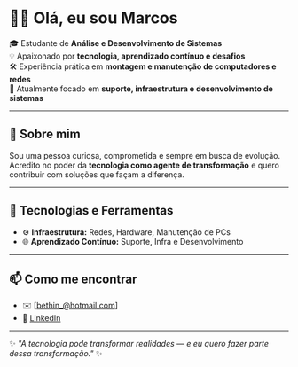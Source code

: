 # 👨‍💻 Olá, eu sou Marcos  

🎓 Estudante de **Análise e Desenvolvimento de Sistemas**  
💡 Apaixonado por **tecnologia, aprendizado contínuo e desafios**  
🛠️ Experiência prática em **montagem e manutenção de computadores e redes**  
🌱 Atualmente focado em **suporte, infraestrutura e desenvolvimento de sistemas**  

---

## 🚀 Sobre mim  
Sou uma pessoa curiosa, comprometida e sempre em busca de evolução.  
Acredito no poder da **tecnologia como agente de transformação** e quero contribuir com soluções que façam a diferença.  

---

## 🧰 Tecnologias e Ferramentas   
- ⚙️ **Infraestrutura:** Redes, Hardware, Manutenção de PCs  
- 🌐 **Aprendizado Contínuo:** Suporte, Infra e Desenvolvimento  

---

## 📫 Como me encontrar  
- ✉️ [bethin_@hotmail.com]  
- 💼 [LinkedIn](www.linkedin.com/in/marcosrsp)  
   

---
✨ _"A tecnologia pode transformar realidades — e eu quero fazer parte dessa transformação."_ ✨
